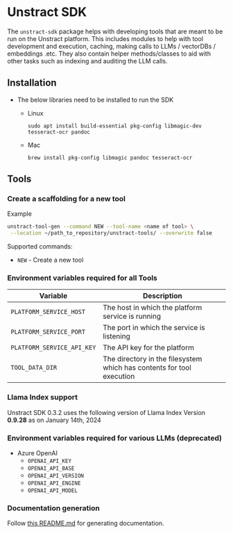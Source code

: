# Unstract SDK

The `unstract-sdk` package helps with developing tools that are meant to be run on the Unstract platform. This includes
modules to help with tool development and execution, caching, making calls to LLMs / vectorDBs / embeddings .etc.
They also contain helper methods/classes to aid with other tasks such as indexing and auditing the LLM calls.

## Installation

- The below libraries need to be installed to run the SDK
  - Linux

    ```
    sudo apt install build-essential pkg-config libmagic-dev tesseract-ocr pandoc
    ```

  - Mac

    ```
    brew install pkg-config libmagic pandoc tesseract-ocr
    ```

## Tools

### Create a scaffolding for a new tool

Example

```bash
unstract-tool-gen --command NEW --tool-name <name of tool> \
 --location ~/path_to_repository/unstract-tools/ --overwrite false
```

Supported commands:

- `NEW` - Create a new tool

### Environment variables required for all Tools

| Variable                   | Description                                                           |
| -------------------------- | --------------------------------------------------------------------- |
| `PLATFORM_SERVICE_HOST`    | The host in which the platform service is running                     |
| `PLATFORM_SERVICE_PORT`    | The port in which the service is listening                            |
| `PLATFORM_SERVICE_API_KEY` | The API key for the platform                                          |
| `TOOL_DATA_DIR`            | The directory in the filesystem which has contents for tool execution |

### Llama Index support

Unstract SDK 0.3.2 uses the following version of Llama
Index Version **0.9.28** as on January 14th, 2024

### Environment variables required for various LLMs (deprecated)

- Azure OpenAI
  - `OPENAI_API_KEY`
  - `OPENAI_API_BASE`
  - `OPENAI_API_VERSION`
  - `OPENAI_API_ENGINE`
  - `OPENAI_API_MODEL`

### Documentation generation

Follow [this README.md](docs/README.md) for generating documentation.
